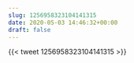 ```yaml
---
slug: 1256958323104141315
date: 2020-05-03 14:46:32+00:00
draft: false
---
```


{{< tweet 1256958323104141315 >}}
